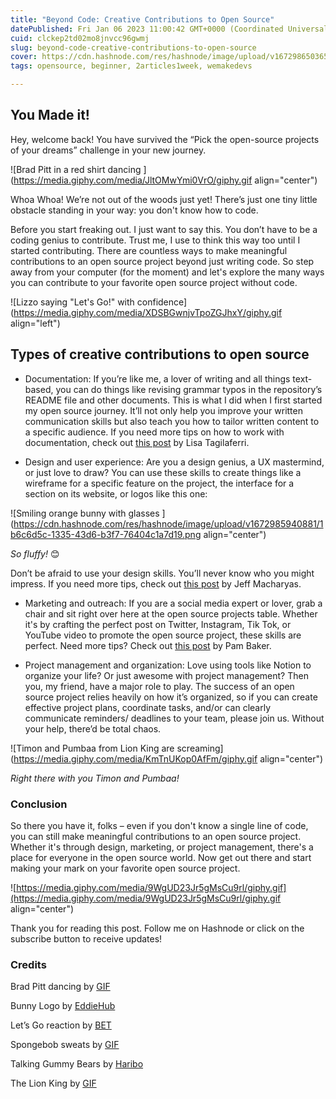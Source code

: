 ```yaml
---
title: "Beyond Code: Creative Contributions to Open Source"
datePublished: Fri Jan 06 2023 11:00:42 GMT+0000 (Coordinated Universal Time)
cuid: clckep2td02mo8jnvcc96gwmj
slug: beyond-code-creative-contributions-to-open-source
cover: https://cdn.hashnode.com/res/hashnode/image/upload/v1672986503653/c5692eb3-40da-4fcb-9f89-ace5bd5e2ef5.png
tags: opensource, beginner, 2articles1week, wemakedevs

---
```


## You Made it!

Hey, welcome back! You have survived the “Pick the open-source projects of your dreams” challenge in your new journey.

![Brad Pitt in a red shirt dancing ](https://media.giphy.com/media/JltOMwYmi0VrO/giphy.gif align="center")

Whoa Whoa! We’re not out of the woods just yet! There’s just one tiny little obstacle standing in your way: you don't know how to code.

Before you start freaking out. I just want to say this. You don’t have to be a coding genius to contribute. Trust me, I use to think this way too until I started contributing. There are countless ways to make meaningful contributions to an open source project beyond just writing code. So step away from your computer (for the moment) and let's explore the many ways you can contribute to your favorite open source project without code.

![Lizzo saying "Let's Go!" with confidence](https://media.giphy.com/media/XDSBGwnjvTpoZGJhxY/giphy.gif align="left")

## **Types of creative contributions to open source**

* Documentation: If you’re like me, a lover of writing and all things text-based, you can do things like revising grammar typos in the repository’s README file and other documents. This is what I did when I first started my open source journey. It’ll not only help you improve your written communication skills but also teach you how to tailor written content to a specific audience. If you need more tips on how to work with documentation, check out [this post](https://www.digitalocean.com/blog/documentation-as-an-open-source-practice) by Lisa Tagilaferri.
    
* Design and user experience: Are you a design genius, a UX mastermind, or just love to draw? You can use these skills to create things like a wireframe for a specific feature on the project, the interface for a section on its website, or logos like this one:
    

![Smiling orange bunny with glasses ](https://cdn.hashnode.com/res/hashnode/image/upload/v1672985940881/1b6c6d5c-1335-43d6-b3f7-76404c1a7d19.png align="center")

*So fluffy!* 😊

Don’t be afraid to use your design skills. You’ll never know who you might impress. If you need more tips, check out [this post](https://opensource.com/article/20/6/open-source-design) by Jeff Macharyas.

* Marketing and outreach: If you are a social media expert or lover, grab a chair and sit right over here at the open source projects table. Whether it's by crafting the perfect post on Twitter, Instagram, Tik Tok, or YouTube video to promote the open source project, these skills are perfect. Need more tips? Check out [this post](https://www.linuxfoundation.org/blog/blog/marketing-open-source-project) by Pam Baker.
    
* Project management and organization: Love using tools like Notion to organize your life? Or just awesome with project management? Then you, my friend, have a major role to play. The success of an open source project relies heavily on how it’s organized, so if you can create effective project plans, coordinate tasks, and/or can clearly communicate reminders/ deadlines to your team, please join us. Without your help, there’d be total chaos.
    

![Timon and Pumbaa from Lion King are screaming](https://media.giphy.com/media/KmTnUKop0AfFm/giphy.gif align="center")

*Right there with you Timon and Pumbaa!*

### **Conclusion**

So there you have it, folks – even if you don't know a single line of code, you can still make meaningful contributions to an open source project. Whether it's through design, marketing, or project management, there's a place for everyone in the open source world. Now get out there and start making your mark on your favorite open source project.

![https://media.giphy.com/media/9WgUD23Jr5gMsCu9rl/giphy.gif](https://media.giphy.com/media/9WgUD23Jr5gMsCu9rl/giphy.gif align="center")

Thank you for reading this post. Follow me on Hashnode or click on the subscribe button to receive updates!

### Credits

Brad Pitt dancing by [GIF](https://media.giphy.com/media/JltOMwYmi0VrO/giphy.gif)

Bunny Logo by [EddieHub](https://www.eddiehub.org/?r_done=1)

Let’s Go reaction by [BET](https://media.giphy.com/media/XDSBGwnjvTpoZGJhxY/giphy.gif)

Spongebob sweats by [GIF](https://media.giphy.com/media/xUPJPzcdlbvaFUrF7y/giphy.gif)

Talking Gummy Bears by [Haribo](https://media.giphy.com/media/9WgUD23Jr5gMsCu9rl/giphy.gif)

The Lion King by [GIF](https://media.giphy.com/media/QmLdPFwAPRqBq/giphy.gif)